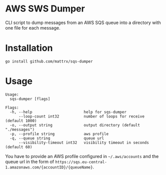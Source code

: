 # AWS SWS Dumper

CLI script to dump messages from an AWS SQS queue into a directory with one file for each message.

# Installation

    go install github.com/mattrx/sqs-dumper

# Usage

    Usage:
      sqs-dumper [flags]

    Flags:
      -h, --help                       help for sqs-dumper
          --loop-count int32           number of loops for receive (default 1000)
      -o, --output string              output directory (default "./messages")
      -p, --profile string             aws profile
      -q, --queue string               queue url
          --visibility-timeout int32   visibility timeout in seconds (default 60)

You have to provide an AWS profile configured in `~/.aws/accounts` and the queue url in the form of `https://sqs.eu-central-1.amazonaws.com/{accountID}/{queueName}`.
